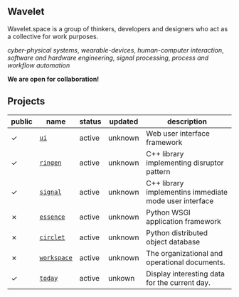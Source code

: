 ## Wavelet

Wavelet.space is a group of thinkers, developers and designers who act as a collective for work purposes.

*cyber-physical systems*, *wearable-devices*, *human-computer interaction*, *software and hardware engineering*, *signal processing*, *process and workflow automation* 

**We are open for collaboration!**

## Projects

|public|name|status|updated|description|
|------|----|------|-------|-----------|
|&check;|[`ui`](https://github.com/wavelet-space/ui)|active|unknown|Web user interface framework
|&check;|[`ringen`](https://github.com/wavelet-space/ringen)|active|unknown|C++ library implementing disruptor pattern
|&check;|[`signal`](https://github.com/wavelet-space/signal)|active|unknown|C++ library  implementins immediate mode user interface
|&cross;|[`essence`](https://github.com/wavelet-space/essence)|active|unknown|Python WSGI application framework
|&cross;|[`circlet`](https://github.com/wavelet-space/circlet)|active|unknown|Python distributed object database
|&cross;|[`workspace`](https://github.com/wavelet-space/workspace)|active|unknown|The organizational and operational documents.
|&check;|[`today`](https://github.com/wavelet-space/today)|active|unkown|Display interesting data for the current day.
